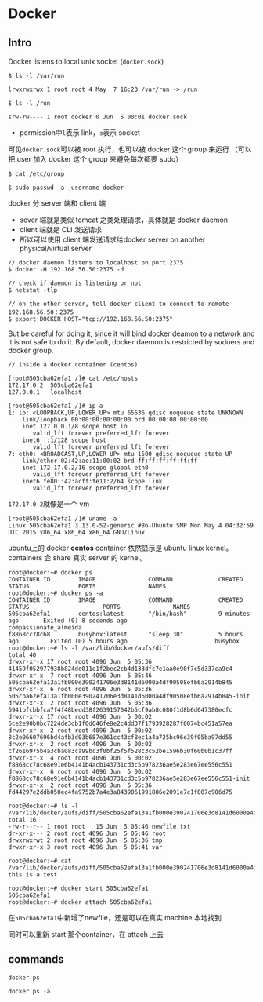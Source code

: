 # Docker

## Intro

Docker listens to local unix socket (`docker.sock`)

``` plain
$ ls -l /var/run

lrwxrwxrwx 1 root root 4 May  7 16:23 /var/run -> /run

$ ls -l /run

srw-rw---- 1 root docker 0 Jun  5 00:01 docker.sock
```

* permission中`l`表示 link，`s`表示 socket

可见`docker.sock`可以被 root 执行，也可以被 docker 这个 group 来运行 （可以把 user 加入 docker 这个 group 来避免每次都要 sudo）
``` plain
$ cat /etc/group

$ sudo passwd -a _username docker
```

docker 分 server 端和 client 端

* sever 端就是类似 tomcat 之类处理请求，具体就是 docker daemon
* client 端就是 CLI 发送请求
* 所以可以使用 client 端发送请求给docker server on another physical/virtual server

``` plain
// docker daemon listens to localhost on port 2375
$ docker -H 192.168.56.50:2375 -d

// check if daemon is listening or not
$ netstat -tlp

// on the other server, tell docker client to connect to remote 192.168.56.50：2375
$ export DOCKER_HOST="tcp://192.168.56.50:2375"
```

But be careful for doing it, since it will bind docker deamon to a network and it is not safe to do it. By default, docker daemon is restricted by sudoers and docker group.

``` plain
// inside a docker container (centos)

[root@505cba62efa1 /]# cat /etc/hosts
172.17.0.2	505cba62efa1
127.0.0.1	localhost

[root@505cba62efa1 /]# ip a
1: lo: <LOOPBACK,UP,LOWER_UP> mtu 65536 qdisc noqueue state UNKNOWN
    link/loopback 00:00:00:00:00:00 brd 00:00:00:00:00:00
    inet 127.0.0.1/8 scope host lo
       valid_lft forever preferred_lft forever
    inet6 ::1/128 scope host
       valid_lft forever preferred_lft forever
7: eth0: <BROADCAST,UP,LOWER_UP> mtu 1500 qdisc noqueue state UP
    link/ether 02:42:ac:11:00:02 brd ff:ff:ff:ff:ff:ff
    inet 172.17.0.2/16 scope global eth0
       valid_lft forever preferred_lft forever
    inet6 fe80::42:acff:fe11:2/64 scope link
       valid_lft forever preferred_lft forever
```

`172.17.0.2`就像是一个 vm

``` plain
[root@505cba62efa1 /]# uname -a
Linux 505cba62efa1 3.13.0-52-generic #86-Ubuntu SMP Mon May 4 04:32:59 UTC 2015 x86_64 x86_64 x86_64 GNU/Linux
```

ubuntu上的 docker **centos** container 依然显示是 ubuntu linux kernel。containers 会 share 真实 server 的 kernel。

``` plain
root@docker:~# docker ps
CONTAINER ID        IMAGE               COMMAND             CREATED             STATUS              PORTS               NAMES
root@docker:~# docker ps -a
CONTAINER ID        IMAGE               COMMAND             CREATED             STATUS                     PORTS               NAMES
505cba62efa1        centos:latest       "/bin/bash"         9 minutes ago       Exited (0) 8 seconds ago                       compassionate_almeida
f8868cc78c68        busybox:latest      "sleep 30"          5 hours ago         Exited (0) 5 hours ago                         busybox
root@docker:~# ls -l /var/lib/docker/aufs/diff
total 40
drwxr-xr-x 17 root root 4096 Jun  5 05:36 41459f052977938b824dd011e1f2bec2cb4d133dfc7e1aa0e90f7c5d337ca9c4
drwxr-xr-x  7 root root 4096 Jun  5 05:46 505cba62efa13a1fb000e390241706e3d8141d6000a4df90508efb6a2914b845
drwxr-xr-x  6 root root 4096 Jun  5 05:36 505cba62efa13a1fb000e390241706e3d8141d6000a4df90508efb6a2914b845-init
drwxr-xr-x  2 root root 4096 Jun  5 05:36 6941bfcbbfca7f4f48becd38f2639157042b5cf9ab8c080f1d8b6d047380ecfc
drwxr-xr-x 17 root root 4096 Jun  5 00:02 6ce2e90b0bc7224de3db1f0d646fe8e2c4dd37f1793928287f6074bc451a57ea
drwxr-xr-x  2 root root 4096 Jun  5 00:02 8c2e06607696bd4afb3d03b687e361cc43cf8ec1a4a725bc96e39f05ba97dd55
drwxr-xr-x  2 root root 4096 Jun  5 00:02 cf2616975b4a3cba083ca99bc3f0bf25f5f528c3c52be1596b30f60b0b1c37ff
drwxr-xr-x  4 root root 4096 Jun  5 00:02 f8868cc78c68e91e6b4141b4acb143731cd3c5b978236ae5e283e67ee556c551
drwxr-xr-x  6 root root 4096 Jun  5 00:02 f8868cc78c68e91e6b4141b4acb143731cd3c5b978236ae5e283e67ee556c551-init
drwxr-xr-x  2 root root 4096 Jun  5 05:36 fd44297e2ddb050ec4fa9752b7a4e3a8439061991886e2091e7c1f007c906d75

root@docker:~# ls -l /var/lib/docker/aufs/diff/505cba62efa13a1fb000e390241706e3d8141d6000a4df90508efb6a2914b845
total 16
-rw-r--r-- 1 root root   15 Jun  5 05:46 newfile.txt
dr-xr-x--- 2 root root 4096 Jun  5 05:46 root
drwxrwxrwt 2 root root 4096 Jun  5 05:36 tmp
drwxr-xr-x 3 root root 4096 Jun  5 05:41 var

root@docker:~# cat /var/lib/docker/aufs/diff/505cba62efa13a1fb000e390241706e3d8141d6000a4df90508efb6a2914b845/newfile.txt
this is a test

root@docker:~# docker start 505cba62efa1
505cba62efa1
root@docker:~# docker attach 505cba62efa1
```

在`505cba62efa1`中新增了newfile，还是可以在真实 machine 本地找到

同时可以重新 start 那个container，在 attach 上去

## commands

``` plain
docker ps 

docker ps -a
```